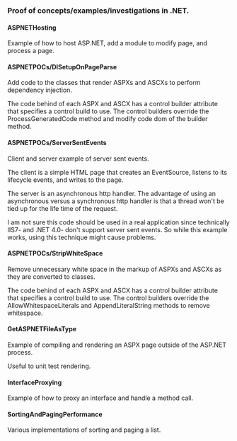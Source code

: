 ### Proof of concepts/examples/investigations in .NET.

#### ASPNETHosting
Example of how to host ASP.NET, add a module to modify page, and process a page.

#### ASPNETPOCs/DISetupOnPageParse
Add code to the classes that render ASPXs and ASCXs to perform dependency injection.

The code behind of each ASPX and ASCX has a control builder attribute that specifies a control build to use. The control builders override the ProcessGeneratedCode method and modify code dom of the builder method.

#### ASPNETPOCs/ServerSentEvents
Client and server example of server sent events.

The client is a simple HTML page that creates an EventSource, listens to its lifecycle events, and writes to the page.

The server is an asynchronous http handler. The advantage of using an asynchronous versus a synchronous http handler is that a thread won't be tied up for the life time of the request.

I am not sure this code should be used in a real application since technically IIS7- and .NET 4.0- don't support server sent events. So while this example works, using this technique might cause problems.

#### ASPNETPOCs/StripWhiteSpace
Remove unnecessary white space in the markup of ASPXs and ASCXs as they are converted to classes.

The code behind of each ASPX and ASCX has a control builder attribute that specifies a control build to use. The control builders override the AllowWhitespaceLiterals and AppendLiteralString methods to remove whitespace.

#### GetASPNETFileAsType
Example of compiling and rendering an ASPX page outside of the ASP.NET process.

Useful to unit test rendering.

#### InterfaceProxying
Example of how to proxy an interface and handle a method call.

#### SortingAndPagingPerformance
Various implementations of sorting and paging a list.